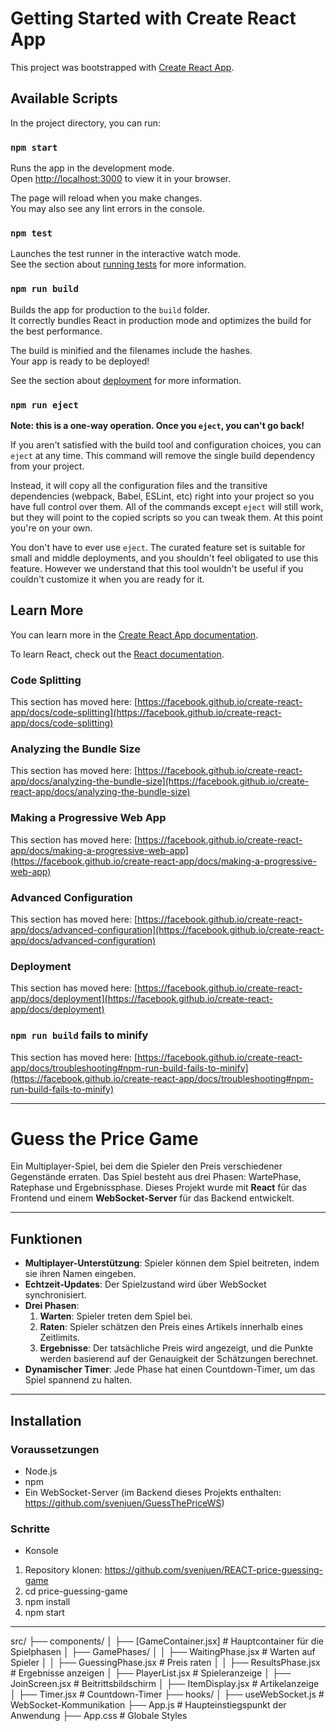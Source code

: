 # Getting Started with Create React App

This project was bootstrapped with [Create React App](https://github.com/facebook/create-react-app).

## Available Scripts

In the project directory, you can run:

### `npm start`

Runs the app in the development mode.\
Open [http://localhost:3000](http://localhost:3000) to view it in your browser.

The page will reload when you make changes.\
You may also see any lint errors in the console.

### `npm test`

Launches the test runner in the interactive watch mode.\
See the section about [running tests](https://facebook.github.io/create-react-app/docs/running-tests) for more information.

### `npm run build`

Builds the app for production to the `build` folder.\
It correctly bundles React in production mode and optimizes the build for the best performance.

The build is minified and the filenames include the hashes.\
Your app is ready to be deployed!

See the section about [deployment](https://facebook.github.io/create-react-app/docs/deployment) for more information.

### `npm run eject`

**Note: this is a one-way operation. Once you `eject`, you can't go back!**

If you aren't satisfied with the build tool and configuration choices, you can `eject` at any time. This command will remove the single build dependency from your project.

Instead, it will copy all the configuration files and the transitive dependencies (webpack, Babel, ESLint, etc) right into your project so you have full control over them. All of the commands except `eject` will still work, but they will point to the copied scripts so you can tweak them. At this point you're on your own.

You don't have to ever use `eject`. The curated feature set is suitable for small and middle deployments, and you shouldn't feel obligated to use this feature. However we understand that this tool wouldn't be useful if you couldn't customize it when you are ready for it.

## Learn More

You can learn more in the [Create React App documentation](https://facebook.github.io/create-react-app/docs/getting-started).

To learn React, check out the [React documentation](https://reactjs.org/).

### Code Splitting

This section has moved here: [https://facebook.github.io/create-react-app/docs/code-splitting](https://facebook.github.io/create-react-app/docs/code-splitting)

### Analyzing the Bundle Size

This section has moved here: [https://facebook.github.io/create-react-app/docs/analyzing-the-bundle-size](https://facebook.github.io/create-react-app/docs/analyzing-the-bundle-size)

### Making a Progressive Web App

This section has moved here: [https://facebook.github.io/create-react-app/docs/making-a-progressive-web-app](https://facebook.github.io/create-react-app/docs/making-a-progressive-web-app)

### Advanced Configuration

This section has moved here: [https://facebook.github.io/create-react-app/docs/advanced-configuration](https://facebook.github.io/create-react-app/docs/advanced-configuration)

### Deployment

This section has moved here: [https://facebook.github.io/create-react-app/docs/deployment](https://facebook.github.io/create-react-app/docs/deployment)

### `npm run build` fails to minify

This section has moved here: [https://facebook.github.io/create-react-app/docs/troubleshooting#npm-run-build-fails-to-minify](https://facebook.github.io/create-react-app/docs/troubleshooting#npm-run-build-fails-to-minify)

-------------------------------------------------------------

# Guess the Price Game 

Ein Multiplayer-Spiel, bei dem die Spieler den Preis verschiedener Gegenstände erraten. Das Spiel besteht aus drei Phasen: WartePhase, Ratephase und Ergebnissphase. Dieses Projekt wurde mit **React** für das Frontend und einem **WebSocket-Server** für das Backend entwickelt.

------------------------------

## **Funktionen**
- **Multiplayer-Unterstützung**: Spieler können dem Spiel beitreten, indem sie ihren Namen eingeben.
- **Echtzeit-Updates**: Der Spielzustand wird über WebSocket synchronisiert.
- **Drei Phasen**:
  1. **Warten**: Spieler treten dem Spiel bei.
  2. **Raten**: Spieler schätzen den Preis eines Artikels innerhalb eines Zeitlimits.
  3. **Ergebnisse**: Der tatsächliche Preis wird angezeigt, und die Punkte werden basierend auf der Genauigkeit der Schätzungen berechnet.
- **Dynamischer Timer**: Jede Phase hat einen Countdown-Timer, um das Spiel spannend zu halten.

------------------------------

## **Installation**

### **Voraussetzungen**
- Node.js 
- npm
- Ein WebSocket-Server (im Backend dieses Projekts enthalten: https://github.com/svenjuen/GuessThePriceWS)

### **Schritte**
- Konsole
1. Repository klonen:
   https://github.com/svenjuen/REACT-price-guessing-game
2. cd price-guessing-game
3. npm install
4. npm start

------------------------------

src/
├── components/
│   ├── [GameContainer.jsx]       # Hauptcontainer für die Spielphasen
│   ├── GamePhases/
│   │   ├── WaitingPhase.jsx    # Warten auf Spieler
│   │   ├── GuessingPhase.jsx   # Preis raten
│   │   ├── ResultsPhase.jsx    # Ergebnisse anzeigen
│   ├── PlayerList.jsx          # Spieleranzeige
│   ├── JoinScreen.jsx          # Beitrittsbildschirm
│   ├── ItemDisplay.jsx         # Artikelanzeige
│   ├── Timer.jsx               # Countdown-Timer
├── hooks/
│   ├── useWebSocket.js         # WebSocket-Kommunikation
├── App.js                      # Haupteinstiegspunkt der Anwendung
├── App.css                     # Globale Styles
